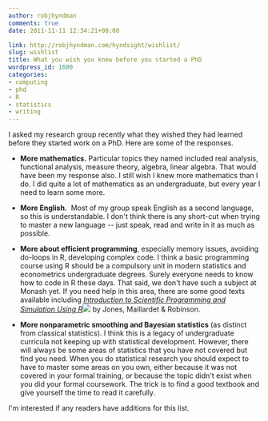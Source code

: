 ```yaml
---
author: robjhyndman
comments: true
date: 2011-11-11 12:34:21+00:00

link: http://robjhyndman.com/hyndsight/wishlist/
slug: wishlist
title: What you wish you knew before you started a PhD
wordpress_id: 1600
categories:
- computing
- phd
- R
- statistics
- writing
---
```


I asked my research group recently what they wished they had learned before they started work on a PhD. Here are some of the responses.<!-- more -->


  * **More mathematics.** Particular topics they named included real analysis, functional analysis, measure theory, algebra, linear algebra. That would have been my response also. I still wish I knew more mathematics than I do. I did quite a lot of mathematics as an undergraduate, but every year I need to learn some more.

  * **More English.**  Most of my group speak English as a second language, so this is understandable. I don't think there is any short-cut when trying to master a new language -- just speak, read and write in it as much as possible.

  * **More about efficient programming**, especially memory issues, avoiding do-loops in R, developing complex code. I think a basic programming course using R should be a compulsory unit in modern statistics and econometrics undergraduate degrees. Surely everyone needs to know how to code in R these days. That said, we don't have such a subject at Monash yet. If you need help in this area, there are some good texts available including _[Introduction to Scientific Programming and Simulation Using R](http://www.amazon.com/gp/product/1420068725/ref=as_li_ss_tl?ie=UTF8&tag=prorobjhyn-20&linkCode=as2&camp=217145&creative=399369&creativeASIN=1420068725)![](http://www.assoc-amazon.com/e/ir?t=prorobjhyn-20&l=as2&o=1&a=1420068725&camp=217145&creative=399369)_ by Jones, Maillardet & Robinson.


  * **More nonparametric smoothing and Bayesian statistics** (as distinct from classical statistics). I think this is a legacy of undergraduate curricula not keeping up with statistical development. However, there will always be some areas of statistics that you have not covered but find you need. When you do statistical research you should expect to have to master some areas on you own, either because it was not covered in your formal training, or because the topic didn't exist when you did your formal coursework. The trick is to find a good textbook and give yourself the time to read it carefully.



I'm interested if any readers have additions for this list.
